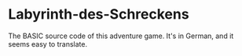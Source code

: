# Labyrinth-des-Schreckens

The BASIC source code of this adventure game.
It's in German, and it seems easy to translate.
